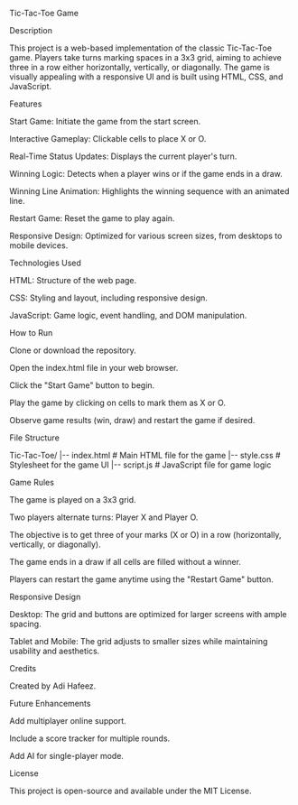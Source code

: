 Tic-Tac-Toe Game

Description

This project is a web-based implementation of the classic Tic-Tac-Toe game. Players take turns marking spaces in a 3x3 grid, aiming to achieve three in a row either horizontally, vertically, or diagonally. The game is visually appealing with a responsive UI and is built using HTML, CSS, and JavaScript.

Features

Start Game: Initiate the game from the start screen.

Interactive Gameplay: Clickable cells to place X or O.

Real-Time Status Updates: Displays the current player's turn.

Winning Logic: Detects when a player wins or if the game ends in a draw.

Winning Line Animation: Highlights the winning sequence with an animated line.

Restart Game: Reset the game to play again.

Responsive Design: Optimized for various screen sizes, from desktops to mobile devices.

Technologies Used

HTML: Structure of the web page.

CSS: Styling and layout, including responsive design.

JavaScript: Game logic, event handling, and DOM manipulation.

How to Run

Clone or download the repository.

Open the index.html file in your web browser.

Click the "Start Game" button to begin.

Play the game by clicking on cells to mark them as X or O.

Observe game results (win, draw) and restart the game if desired.

File Structure

Tic-Tac-Toe/
|-- index.html       # Main HTML file for the game
|-- style.css        # Stylesheet for the game UI
|-- script.js        # JavaScript file for game logic

Game Rules

The game is played on a 3x3 grid.

Two players alternate turns: Player X and Player O.

The objective is to get three of your marks (X or O) in a row (horizontally, vertically, or diagonally).

The game ends in a draw if all cells are filled without a winner.

Players can restart the game anytime using the "Restart Game" button.

Responsive Design

Desktop: The grid and buttons are optimized for larger screens with ample spacing.

Tablet and Mobile: The grid adjusts to smaller sizes while maintaining usability and aesthetics.

Credits

Created by Adi Hafeez.

Future Enhancements

Add multiplayer online support.

Include a score tracker for multiple rounds.

Add AI for single-player mode.

License

This project is open-source and available under the MIT License.
